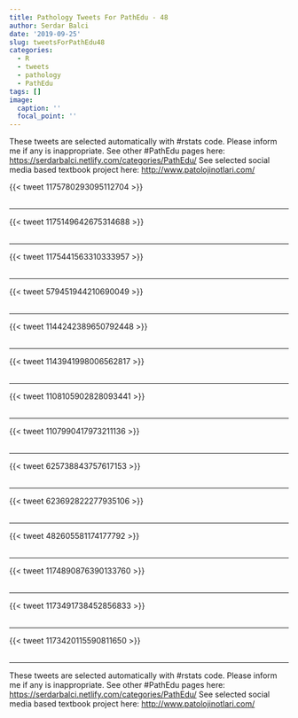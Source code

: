 ```yaml
---
title: Pathology Tweets For PathEdu - 48
author: Serdar Balci
date: '2019-09-25'
slug: tweetsForPathEdu48
categories:
  - R
  - tweets
  - pathology
  - PathEdu
tags: []
image:
  caption: ''
  focal_point: ''
---
```



These tweets are selected automatically with #rstats code. Please inform me if any is inappropriate.
See other #PathEdu pages here: https://serdarbalci.netlify.com/categories/PathEdu/ 
See selected social media based textbook project here: http://www.patolojinotlari.com/

{{< tweet 1175780293095112704 >}}
<br>
<br>
<hr>
{{< tweet 1175149642675314688 >}}
<br>
<br>
<hr>
{{< tweet 1175441563310333957 >}}
<br>
<br>
<hr>
{{< tweet 579451944210690049 >}}
<br>
<br>
<hr>
{{< tweet 1144242389650792448 >}}
<br>
<br>
<hr>
{{< tweet 1143941998006562817 >}}
<br>
<br>
<hr>
{{< tweet 1108105902828093441 >}}
<br>
<br>
<hr>
{{< tweet 1107990417973211136 >}}
<br>
<br>
<hr>
{{< tweet 625738843757617153 >}}
<br>
<br>
<hr>
{{< tweet 623692822277935106 >}}
<br>
<br>
<hr>
{{< tweet 482605581174177792 >}}
<br>
<br>
<hr>
{{< tweet 1174890876390133760 >}}
<br>
<br>
<hr>
{{< tweet 1173491738452856833 >}}
<br>
<br>
<hr>
{{< tweet 1173420115590811650 >}}
<br>
<br>
<hr>


These tweets are selected automatically with #rstats code. Please inform me if any is inappropriate.
See other #PathEdu pages here: https://serdarbalci.netlify.com/categories/PathEdu/ 
See selected social media based textbook project here: http://www.patolojinotlari.com/

